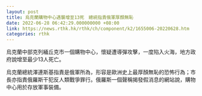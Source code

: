 ```yaml
---
layout: post
title: 烏克蘭購物中心遇襲增至13死　總統指責俄軍厚顏無恥
date: 2022-06-28 06:42:29.000000000 +08:00
link: https://news.rthk.hk/rthk/ch/component/k2/1655006-20220628.htm
categories: rthk
---
```


烏克蘭中部克列緬丘克市一個購物中心，懷疑遭導彈攻擊，一度陷入火海，地方政府說增至最少13人死亡。

烏克蘭總統澤連斯基指責是俄軍所為，形容是歐洲史上最厚顏無恥的恐怖行為；市長亦指責俄羅斯干犯反人類戰爭罪行。俄羅斯一個聲稱揭發假消息的網站說，購物中心用於存放軍事裝備。
